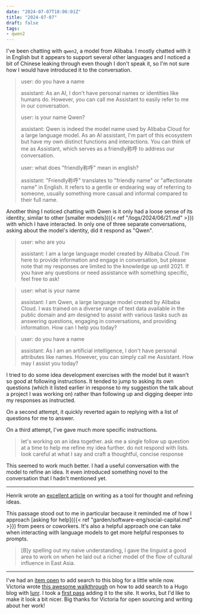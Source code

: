 ```yaml
---
date: "2024-07-07T10:06:01Z"
title: "2024-07-07"
draft: false
tags:
- qwen2
---
```


I've been chatting with `qwen2`, a model from Alibaba.
I mostly chatted with it in English but it appears to support several other languages and I noticed a bit of Chinese leaking through even though I don't speak it, so I'm not sure how I would have introduced it to the conversation.

> user: do you have a name
>
> assistant: As an AI, I don't have personal names or identities like humans do. However, you can call me Assistant to easily refer to me in our conversation.
>
> user: is your name Qwen?
>
> assistant: Qwen is indeed the model name used by Alibaba Cloud for a large language model. As an AI assistant, I'm part of this ecosystem but have my own distinct functions and interactions.
> You can think of me as Assistant, which serves as a friendly称呼 to address our conversation.
>
> user: what does "friendly称呼" mean in english?
>
> assistant: "Friendly称呼" translates to "friendly name" or "affectionate name" in English. It refers to a gentle or endearing way of referring to someone, usually something more casual and informal compared to their full name.

Another thing I noticed chatting with Qwen is it only had a loose sense of its identity, similar to other [smaller models]({{< ref "/logs/2024/06/21.md" >}}) with which I have interacted.
In only one of three separate conversations, asking about the model's identity, did it respond as "Qwen".

> user: who are you
>
> assistant: I am a large language model created by Alibaba Cloud. I'm here to provide information and engage in conversation, but please note that my responses are limited to the knowledge up until 2021. If you have any questions or need assistance with something specific, feel free to ask!

> user: what is your name
>
> assistant: I am Qwen, a large language model created by Alibaba Cloud. I was trained on a diverse range of text data available in the public domain and am designed to assist with various tasks such as answering questions, engaging in conversations, and providing information. How can I help you today?

> user: do you have a name
>
> assistant: As I am an artificial intelligence, I don't have personal attributes like names. However, you can simply call me Assistant. How may I assist you today?

I tried to do some idea development exercises with the model but it wasn't so good at following instructions.
It tended to jump to asking its own questions (which it listed earlier in response to my suggestion the talk about a project I was working on) rather than following up and digging deeper into my responses as instructed.

On a second attempt, it quickly reverted again to replying with a list of questions for me to answer.

On a third attempt, I've gave much more specific instructions.

> let's working on an idea together. ask me a single follow up question at a time to help me refine my idea further. do not respond with lists. look careful at what I say and craft a thoughtful, concise response

This seemed to work much better.
I had a useful conversation with the model to refine an idea.
It even introduced something novel to the conversation that I hadn't mentioned yet.

---

Henrik wrote an [excellent article](https://www.henrikkarlsson.xyz/p/writing-to-think) on writing as a tool for thought and refining ideas.

This passage stood out to me in particular because it reminded me of how I approach [asking for help]({{< ref "garden/software-eng/social-capital.md" >}}) from peers or coworkers.
It's also a helpful approach one can take when interacting with language models to get more helpful responses to prompts.

> [B]y spelling out my naive understanding, I gave the linguist a good area to work on when he laid out a richer model of the flow of cultural influence in East Asia.

---

I've had an [item open](https://github.com/danielcorin/blog/issues/23) to add search to this blog for a little while now.
Victoria wrote [this awesome walkthrough](https://victoria.dev/blog/add-search-to-hugo-static-sites-with-lunr/) on how to add search to a Hugo blog with [lunr](https://github.com/olivernn/lunr.js/).
I took a [first pass](/search) adding it to the site.
It works, but I'd like to make it look a bit nicer.
Big thanks for Victoria for open sourcing and writing about her work!
